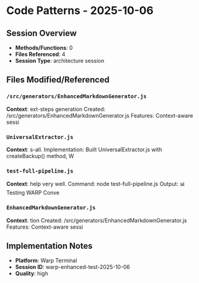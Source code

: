 # Code Patterns - 2025-10-06

## Session Overview
- **Methods/Functions**: 0
- **Files Referenced**: 4
- **Session Type**: architecture session



## Files Modified/Referenced

### `/src/generators/EnhancedMarkdownGenerator.js`
**Context**: ext-steps generation Created: /src/generators/EnhancedMarkdownGenerator.js Features: Context-aware sessi


### `UniversalExtractor.js`
**Context**: s-all. Implementation: Built UniversalExtractor.js with createBackup() method, W


### `test-full-pipeline.js`
**Context**: help very well. Command: node test-full-pipeline.js Output: 📊 Testing WARP Conve


### `EnhancedMarkdownGenerator.js`
**Context**: tion Created: /src/generators/EnhancedMarkdownGenerator.js Features: Context-aware sessi



## Implementation Notes
- **Platform**: Warp Terminal
- **Session ID**: warp-enhanced-test-2025-10-06
- **Quality**: high
